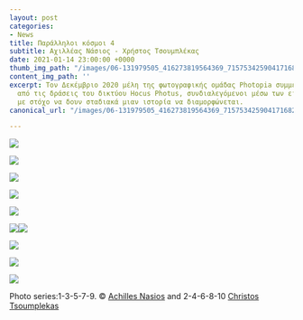 ```yaml
---
layout: post
categories:
- News
title: Παράλληλοι κόσμοι 4
subtitle: Αχιλλέας Νάσιος - Χρήστος Τσουμπλέκας
date: 2021-01-14 23:00:00 +0000
thumb_img_path: "/images/06-131979505_416273819564369_7157534259041716829_n.jpg"
content_img_path: ''
excerpt: Τον Δεκέμβριο 2020 μέλη της φωτογραφικής ομάδας Photopia συμμετείχαν σε μια
  από τις δράσεις του δικτύου Hocus Photus, συνδιαλεγόμενοι μέσω των εικόνων τους
  με στόχο να δουν σταδιακά μιαν ιστορία να διαμορφώνεται.
canonical_url: "/images/06-131979505_416273819564369_7157534259041716829_n.jpg"

---
```

![](/images/01_mg_7883.jpg)

![](/images/02-131927022_1101815423602261_5168843502112509962_n.jpg)

![](/images/03-18527205_10212716412887571_5445155845030480781_o.jpg)

![](/images/04-132135388_383568859412604_6666241933869825188_n.jpg)

![](/images/05_mg_9605.jpg)

![](/images/06-131979505_416273819564369_7157534259041716829_n.jpg)![](/images/07_mg_4682.jpg)

![](/images/08-132068966_765187334356635_13430520908164332_n.jpg)

![](/images/09_mg_7664.jpg)

![](/images/10-132190924_1288285374862116_5309118256505577031_n.jpg)

Photo series:1-3-5-7-9. © <a href="https://anikon.org/" target="blank">Achilles Nasios</a> and  2-4-6-8-10 <a href="https://www.facebook.com/tsoumplekas" target="blank">Christos Tsoumplekas</a>